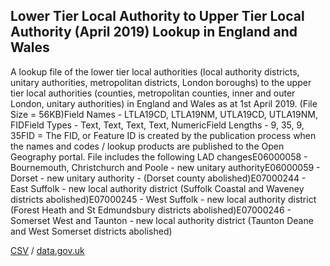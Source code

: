 ## Lower Tier Local Authority to Upper Tier Local Authority (April 2019) Lookup in England and Wales

A lookup file of the lower tier local authorities (local authority districts, unitary authorities, metropolitan districts, London boroughs) to the upper tier local authorities (counties, metropolitan counties, inner and outer London, unitary authorities) in England and Wales as at 1st April 2019. (File Size = 56KB)Field Names - LTLA19CD, LTLA19NM, UTLA19CD, UTLA19NM, FIDField Types - Text, Text, Text, Text, NumericField Lengths - 9, 35, 9, 35FID = The FID, or Feature ID is
created by the publication process when the names and codes / lookup products
are published to the Open Geography portal. File includes the
following LAD changesE06000058 - Bournemouth, Christchurch and Poole - new
unitary authorityE06000059 - Dorset - new unitary authority - (Dorset county
abolished)E07000244 - East Suffolk - new local authority district (Suffolk
Coastal and Waveney districts abolished)E07000245 - West Suffolk - new local
authority district (Forest Heath and St Edmundsbury districts
abolished)E07000246 - Somerset West and Taunton - new local authority district
(Taunton Deane and West Somerset districts abolished)

[CSV](../csv/177.csv) / [data.gov.uk](https://data.gov.uk/dataset/6ee49b1e-0f4d-4079-90f4-b626e36d2035/lower-tier-local-authority-to-upper-tier-local-authority-april-2019-lookup-in-england-and-wales)

